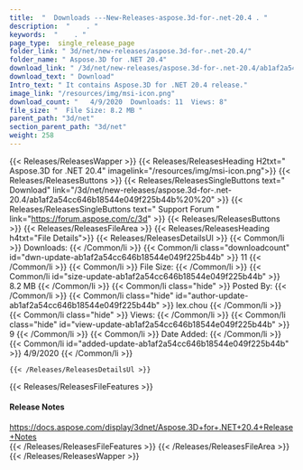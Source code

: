 ```yaml
---
title:  "  Downloads ---New-Releases-aspose.3d-for-.net-20.4 . " 
description:  "    . " 
keywords:  "    . " 
page_type:  single_release_page
folder_link: " 3d/net/new-releases/aspose.3d-for-.net-20.4/"
folder_name: " Aspose.3D for .NET 20.4"
download_link: " /3d/net/new-releases/aspose.3d-for-.net-20.4/ab1af2a54cc646b18544e049f225b44b"
download_text: " Download"
Intro_text: " It contains Aspose.3D for .NET 20.4 release."
image_link: "/resources/img/msi-icon.png"
download_count: "   4/9/2020  Downloads: 11  Views: 8"
file_size: "  File Size: 8.2 MB "
parent_path: "3d/net"
section_parent_path: "3d/net"
weight: 258
---
```


{{< Releases/ReleasesWapper >}}
  {{< Releases/ReleasesHeading H2txt=" Aspose.3D for .NET 20.4" imagelink="/resources/img/msi-icon.png">}}
  {{< Releases/ReleasesButtons >}}
    {{< Releases/ReleasesSingleButtons text=" Download" link="/3d/net/new-releases/aspose.3d-for-.net-20.4/ab1af2a54cc646b18544e049f225b44b%20%20" >}}
    {{< Releases/ReleasesSingleButtons text=" Support Forum " link="https://forum.aspose.com/c/3d" >}}
  {{< Releases/ReleasesButtons >}}
  {{< Releases/ReleasesFileArea >}}
    {{< Releases/ReleasesHeading h4txt="File Details">}}
    {{< Releases/ReleasesDetailsUl >}}
            {{< Common/li  >}} Downloads: {{< /Common/li >}} 
      {{< Common/li class="downloadcount" id="dwn-update-ab1af2a54cc646b18544e049f225b44b" >}} 11 {{< /Common/li >}} 
      {{< Common/li  >}} File Size: {{< /Common/li >}} 
      {{< Common/li id="size-update-ab1af2a54cc646b18544e049f225b44b" >}} 8.2 MB {{< /Common/li >}} 
      {{< Common/li  class="hide" >}} Posted By: {{< /Common/li >}} 
      {{< Common/li class="hide" id="author-update-ab1af2a54cc646b18544e049f225b44b" >}} lex.chou {{< /Common/li >}} 
      {{< Common/li class="hide"  >}} Views: {{< /Common/li >}} 
      {{< Common/li class="hide" id="view-update-ab1af2a54cc646b18544e049f225b44b" >}} 9 {{< /Common/li >}} 
      {{< Common/li  >}} Date Added: {{< /Common/li >}} 
      {{< Common/li id="added-update-ab1af2a54cc646b18544e049f225b44b" >}} 4/9/2020 {{< /Common/li >}} 

    {{< /Releases/ReleasesDetailsUl >}}

  {{< Releases/ReleasesFileFeatures >}}
      <h4>Release Notes</h4><div><a href="https://docs.aspose.com/display/3dnet/Aspose.3D+for+.NET+20.4+Release+Notes">https://docs.aspose.com/display/3dnet/Aspose.3D+for+.NET+20.4+Release+Notes</a></div>
  {{< /Releases/ReleasesFileFeatures >}}
 {{< /Releases/ReleasesFileArea >}}
{{< /Releases/ReleasesWapper >}}


